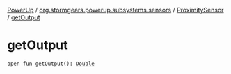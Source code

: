 [PowerUp](../../index.md) / [org.stormgears.powerup.subsystems.sensors](../index.md) / [ProximitySensor](index.md) / [getOutput](./get-output.md)

# getOutput

`open fun getOutput(): `[`Double`](https://kotlinlang.org/api/latest/jvm/stdlib/kotlin/-double/index.html)